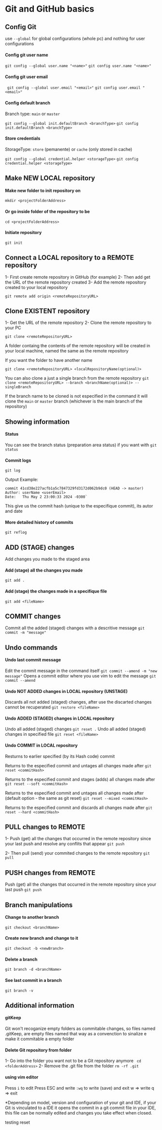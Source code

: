 # Git and GitHub basics

## Config Git
use ```--global``` for global configurations (whole pc) and nothing for user configurations

#### Config git user name
``` git config --global user.name "<name>" ```
``` git config user.name "<name>" ```

#### Config git user email
``` git config --global user.email "<email>"```
``` git config user.email "<email>" ```

#### Config default branch
Branch type: ```main``` or ```master```

``` git config --global init.defaultBranch <branchType> ```
``` git config init.defaultBranch <branchType> ```

#### Store credentials
StorageType: ```store``` (pemanente) or ```cache``` (only stored in cache)

``` git config --global credential.helper <storageType> ```
``` git config credential.helper <storageType> ```

## Make NEW LOCAL repository

#### Make new folder to init repository on
```mkdir <projectFolderAddress>```
#### Or go inside folder of the repository to be
```cd <projectFolderAddress>```
#### Initiate repository
```git init```

## Connect a LOCAL repository to a REMOTE repository

1- First create remote repository in GitHub (for example)
2- Then add get the URL of the remote repository created
3- Add the remote repository created to your local repository

``` git remote add origin <remoteRepositoryURL> ```

## Clone EXISTENT repository

1- Get the URL of the remote repository
2- Clone the remote repository to your PC

``` git clone <remoteRepositoryURL> ```

A folder containg the contents of the remote repository will be created in your local machine, named the same as the remote repository

If you want the folder to have another name

``` git clone <remoteRepositoryURL> <localRepositoryName(optional)> ```

You can also clone a just a single branch from the remote repository
``` git clone <remoteRepositoryURL> --branch <branchName(optional)> --singleBranch ```

If the branch name to be cloned is not especified in the command it will clone the ```main``` or ```master``` branch (whichever is the main branch of the repository)

## Showing information

#### Status
You can see the branch status (preparation area status) if you want with
``` git status ```

#### Commit logs
``` git log ```

Output Example:
```
commit 41cd38e227acfb1a5c7847329fd3172d062b9dc0 (HEAD -> master)
Author: userName <userEmail>
Date:   Thu May 2 23:00:33 2024 -0300`
```
This give us the commit hash (unique to the especifique commit), its autor and date

#### More detailed history of commits
```git reflog```

## ADD (STAGE) changes
Add changes you made to the staged area

#### Add (stage) all the changes you made
``` git add . ```
#### Add (stage) the changes made in a specifique file
``` git add <fileName> ```

## COMMIT changes
Commit all the added (staged) changes with a descritive message
``` git commit -m "message" ```

## Undo commands

#### Undo last commit message
Edit the commit message in the command itself
``` git commit --amend -m "new message" ```
Opens a commit editor where you use vim to edit the message
```git commit --amend```

#### Undo NOT ADDED changes in LOCAL repository (UNSTAGE)
Discards all not added (staged) changes, after use the discarted changes cannot be recuperated
```git restore <fileName>```

#### Undo ADDED (STAGED) changes in LOCAL repository
Undo all added (staged) changes
```git reset .```
Undo all added (staged) changes in specified file
```git reset <fileName>```

#### Undo COMMIT in LOCAL repository
Resturns to earlier specified (by its Hash code) commit

Returns to the especified commit and untages all changes made after
``` git reset <commitHash> ```

Returns to the especified commit and stages (adds) all changes made after
``` git reset --soft <commitHash> ```

Returns to the especified commit and untages all changes made after (default option - the same as git reset)
``` git reset --mixed <commitHash> ```

Returns to the especified commit and discards all changes made after
``` git reset --hard <commitHash> ```

## PULL changes to REMOTE

1-  Push (get) all the changes that occurred in the remote repository since your last push and resolve any conflits that appear
``` git push ```

2- Then pull (send) your commited changes to the remote repository
``` git pull ```

## PUSH changes from REMOTE

Push (get) all the changes that occurred in the remote repository since your last push
``` git push ```

## Branch manipulations

#### Change to another branch
``` git checkout <branchName> ```

#### Create new branch and change to it
``` git checkout -b <newBranch> ```

#### Delete a branch
``` git branch -d <branchName> ```

#### See last commit in a branch
``` git branch -v ```

## Additional information

#### gitKeep
Git won't recoganize empty folders as commitable changes, so files named .gitKeep, are empty files named that way as a convenction to sinalize e make it commitable a empty folder

#### Delete Git repository from folder
1- Go into the folder you want not to be a Git repository anymore
``` cd <folderAddress>```
2- Remove the .git file from the folder
```rm -rf .git```

#### using vim editor
Press ```i``` to edit
Press ESC and write ```:wq``` to write (save) and exit
w => write
q => exit

*Depending on model, version and configuration of your git and IDE, if your Git is vinculated to a IDE it opens the commit in a git commit file in your IDE, this file can be normally edited and changes you take effect when closed.

testing reset